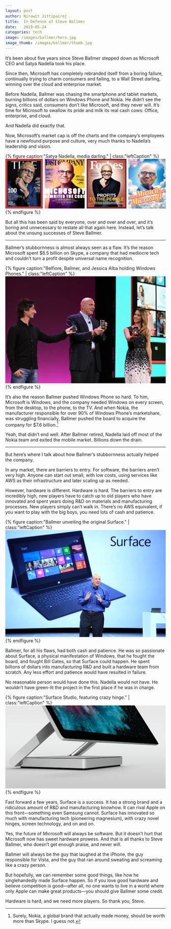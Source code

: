 ```yaml
---
layout: post
author: Nirawit Jittipairoj
title:  In Defense of Steve Ballmer
date:   2019-05-24
categories: tech
image: /images/ballmer/hero.jpg
image_thumb: /images/ballmer/thumb.jpg
---
```


It’s been about five years since Steve Ballmer stepped down as Microsoft CEO and Satya Nadella took his place. 

Since then, Microsoft has completely rebranded itself from a boring failure, continually trying to charm consumers and failing, to a Wall Street darling, winning over the cloud and enterprise market.

Before Nadella, Ballmer was chasing the smartphone and tablet markets, burning billions of dollars on Windows Phone and Nokia. He didn’t see the signs, critics said, consumers don’t like Microsoft, and they never will. It’s time for Microsoft to swallow its pride and milk its real cash cows: Office, enterprise, and cloud. 

And Nadella did exactly that.

Now, Microsoft’s market cap is off the charts and the company’s employees have a newfound purpose and culture, very much thanks to Nadella’s leadership and vision.

{% figure caption:"Satya Nadella, media darling." | class:"leftCaption" %}
![](/images/ballmer/satya.png)
{% endfigure %}

But all this has been said by everyone, over and over and over, and it’s boring and unnecessary to restate all that again here. Instead, let’s talk about the unsung successes of Steve Ballmer.

---

Ballmer’s stubbornness is almost always seen as a flaw. It’s the reason Microsoft spent $8.5 billion on Skype, a company that had mediocre tech and couldn’t turn a profit despite universal name recognition.

{% figure caption:"Belfiore, Ballmer, and Jessica Alba holding Windows Phones." | class:"leftCaption" %}
![](/images/ballmer/nokia.jpg)
{% endfigure %}

It’s also the reason Ballmer pushed Windows Phone so hard. To him, Microsoft is Windows, and the company needed Windows on every screen, from the desktop, to the phone, to the TV. And when Nokia, the manufacturer responsible for over 90% of Windows Phone’s marketshare, was struggling financially, Ballmer pushed the board to acquire the company for $7.6 billion.[^1]

Yeah, that didn’t end well. After Ballmer retired, Nadella laid off most of the Nokia team and exited the mobile market. Billions down the drain.

---

But here’s where I talk about how Ballmer’s stubbornness actually helped the company. 

In any market, there are barriers to entry. For software, the barriers aren’t very high. Anyone can start out small, with low costs, using services like AWS as their infrastructure and later scaling up as needed.

However, hardware is different. Hardware is hard. The barriers to entry are incredibly high, new players have to catch up to old players who have innovated and spent years doing R&D on materials and manufacturing processes. New players simply can’t walk in. There’s no AWS equivalent, if you want to play with the big boys, you need lots of cash and patience.

{% figure caption:"Ballmer unveiling the original Surface." | class:"leftCaption" %}
![](/images/ballmer/surface1.jpg)
{% endfigure %}

Ballmer, for all his flaws, had both cash and patience. He was so passionate about Surface, a physical manifestation of Windows, that he fought the board, and fought Bill Gates, so that Surface could happen. He spent billions of dollars into manufacturing R&D and built a hardware team from scratch. Any less effort and patience would have resulted in failure.

No reasonable person would have done this. Nadella would not have. He wouldn’t have green-lit the project in the first place if he was in charge.

{% figure caption:"Surface Studio, featuring crazy hinge." | class:"leftCaption" %}
![](/images/ballmer/studio.jpg)
{% endfigure %}

Fast forward a few years, Surface is a success. It has a strong brand and a ridiculous amount of R&D and manufacturing knowhow. It can rival Apple on this front—something even Samsung cannot. Surface has innovated so much with manufacturing tech (pioneering magnesium), with crazy novel hinges, screen technology, and on and on. 

Yes, the future of Microsoft will always be software. But it doesn’t hurt that Microsoft now has sweet hardware prowess. And that is all thanks to Steve Ballmer, who doesn’t get enough praise, and never will.

Ballmer will always be the guy that laughed at the iPhone, the guy responsible for Vista, and the guy that ran around sweating and screaming like a crazy person.

But hopefully, we can remember some good things, like how he singlehandedly made Surface happen. So if you love good hardware and believe competition is good—after all, no one wants to live in a world where only Apple can make great products—you should give Ballmer some credit.

Hardware is hard, and we need more players. So thank you, Steve.

[^1]: Surely, Nokia, a global brand that actually made money, should be worth more than Skype. I guess&nbsp;not.